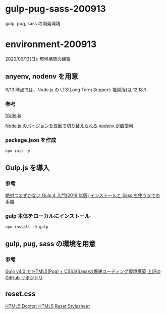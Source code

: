 # gulp-pug-sass-200913

gulp, pug, sass の開発環境

# environment-200913

2020/09/13(日): 環境構築の練習

## anyenv, nodenv を用意

9/13 時点では、Node.js の LTS(Long Term Support: 推奨版)は 12.18.3

### 参考

[Node.js](https://nodejs.org/ja/)

[Node.js のバージョンを自動で切り替えられる nodenv が超便利](https://qiita.com/tonkotsuboy_com/items/5322d226b6783d25b5df)

### package.json を作成

```
npm init -y
```

## Gulp.js を導入

### 参考

[絶対つまずかない Gulp 4 入門(2019 年版)
インストールと Sass を使うまでの手順](https://ics.media/entry/3290/)

### gulp 本体をローカルにインストール

```
npm install -D gulp
```

## gulp, pug, sass の環境を用意

### 参考

[Gulp v4.0 で HTML5(Pug) + CSS3(Sass)の爆速コーディング環境構築](https://yikeda.dev/blog/19-04-24-gulp-v4-setting/)
[上記の GitHub リポジトリ](https://github.com/yikeda6616/gulp-static-starter-v4)

## reset.css

[HTML5 Doctor: HTML5 Reset Stylesheet](http://html5doctor.com/html-5-reset-stylesheet/)
